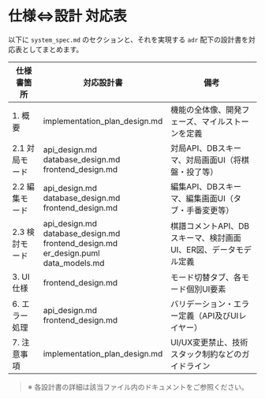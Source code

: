 # 仕様⇔設計 対応表

以下に `system_spec.md` のセクションと、それを実現する `adr` 配下の設計書を対応表としてまとめます。

| 仕様書箇所             | 対応設計書                           | 備考                                                   |
|------------------------|--------------------------------------|--------------------------------------------------------|
| 1. 概要                | implementation_plan_design.md         | 機能の全体像、開発フェーズ、マイルストーンを定義     |
| 2.1 対局モード         | api_design.md<br>database_design.md<br>frontend_design.md | 対局API、DBスキーマ、対局画面UI（将棋盤・投了等） |
| 2.2 編集モード         | api_design.md<br>database_design.md<br>frontend_design.md | 編集API、DBスキーマ、編集画面UI（タブ・手番変更等）|
| 2.3 検討モード         | api_design.md<br>database_design.md<br>frontend_design.md<br>er_design.puml<br>data_models.md | 棋譜コメントAPI、DBスキーマ、検討画面UI、ER図、データモデル定義|
| 3. UI仕様              | frontend_design.md                   | モード切替タブ、各モード個別UI要素                     |
| 6. エラー処理          | api_design.md<br>frontend_design.md  | バリデーション・エラー定義（API及びUIレイヤー）     |
| 7. 注意事項            | implementation_plan_design.md         | UI/UX変更禁止、技術スタック制約などのガイドライン     |

> ※ 各設計書の詳細は該当ファイル内のドキュメントをご参照ください。 
